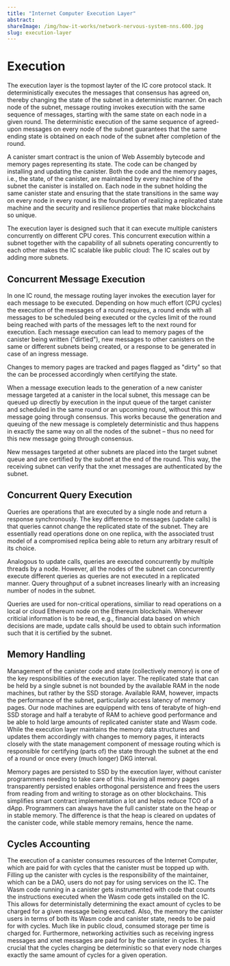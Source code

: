 ```yaml
---
title: "Internet Computer Execution Layer"
abstract: 
shareImage: /img/how-it-works/network-nervous-system-nns.600.jpg
slug: execution-layer
---
```


# Execution

The execution layer is the topmost layter of the IC core protocol stack.
It deterministically executes the messages that consensus has agreed on, thereby changing the state of the subnet in a deterministic manner.
On each node of the subnet, message routing invokes execution with the same sequence of messages, starting with the same state on each node in a given round.
The deterministic execution of the same sequence of agreed-upon messages on every node of the subnet guarantees that the same ending state is obtained on each node of the subnet after completion of the round.

A canister smart contract is the union of Web Assembly bytecode and memory pages representing its state.
The code can be changed by installing and updating the canister.
Both the code and the memory pages, i.e., the state, of the canister, are maintained by every machine of the subnet the canister is installed on.
Each node in the subnet holding the same canister state and ensuring that the state transitions in the same way on every node in every round is the foundation of realizing a replicated state machine and the security and resilience properties that make blockchains so unique.

The execution layer is designed such that it can execute multiple canisters concurrently on different CPU cores.
This concurrent execution within a subnet together with the capability of all subnets operating concurrently to each other makes the IC scalable like public cloud: The IC scales out by adding more subnets.

## Concurrent Message Execution

In one IC round, the message routing layer invokes the execution layer for each message to be executed.
Depending on how much effort (CPU cycles) the execution of the messages of a round requires, a round ends with all messages to be scheduled being executed or the cycles limit of the round being reached with parts of the messages left to the next round for execution.
Each message execution can lead to memory pages of the canister being written ("dirtied"), new messages to other canisters on the same or different subnets being created, or a response to be generated in case of an ingress message.

Changes to memory pages are tracked and pages flagged as "dirty" so that the can be processed accordingly when certifying the state.

When a message execution leads to the generation of a new canister message targeted at a canister in the local subnet, this message can be queued up directly by execution in the input queue of the target canister and scheduled in the same round or an upcoming round, without this new message going through consensus.
This works because the generation and queuing of the new message is completely deterministic and thus happens in exactly the same way on all the nodes of the subnet – thus no need for this new message going through consensus.

New messages targeted at other subnets are placed into the target subnet queue and are certified by the subnet at the end of the round.
This way, the receiving subnet can verify that the xnet messages are authenticated by the subnet.

## Concurrent Query Execution

Queries are operations that are executed by a single node and return a response synchronously.
The key difference to messages (update calls) is that queries cannot change the replicated state of the subnet.
They are essentially read operations done on one replica, with the associated trust model of a compromised replica being able to return any arbitrary result of its choice.

Analogous to update calls, queries are executed concurrently by multiple threads by a node.
However, all the nodes of the subnet can concurrently execute different queries as queries are not executed in a replicated manner.
Query throughput of a subnet increases linearly with an increasing number of nodes in the subnet.

Queries are used for non-critical operations, similiar to read operations on a local or cloud Ethereum node on the Ethereum blockchain.
Whenever criticial information is to be read, e.g., financial data based on which decisions are made, update calls should be used to obtain such information such that it is certified by the subnet.

## Memory Handling

Management of the canister code and state (collectively memory) is one of the key responsibilities of the execution layer.
The replicated state that can be held by a single subnet is not bounded by the available RAM in the node machines, but rather by the SSD storage.
Available RAM, however, impacts the performance of the subnet, particularly access latency of memory pages.
Our node machines are equippend with tens of terabyte of high-end SSD storage and half a terabyte of RAM to achieve good performance and be able to hold large amounts of replicated canister state and Wasm code.
While the execution layer maintains the memory data structures and updates them accordingly with changes to memory pages, it interacts closely with the state management component of message routing which is responsible for certifying (parts of) the state through the subnet at the end of a round or once every (much longer) DKG interval.

Memory pages are persisted to SSD by the execution layer, without canister programmers needing to take care of this.
Having all memory pages transparently persisted enables orthogonal persistence and frees the users from reading from and writing to storage as on other blockchains.
This simplifies smart contract implementation a lot and helps reduce TCO of a dApp.
Programmers can always have the full canister state on the heap or in stable memory.
The difference is that the heap is cleared on updates of the canister code, while stable memory remains, hence the name.

## Cycles Accounting

The execution of a canister consumes resources of the Internet Computer, which are paid for with cycles that the canister must be topped up with.
Filling up the canister with cycles is the responsibility of the maintainer, which can be a DAO, users do not pay for using services on the IC.
The Wasm code running in a canister gets instrumented with code that counts the instructions executed when the Wasm code gets installed on the IC.
This allows for deterministally determining the exact amount of cycles to be charged for a given message being executed.
Also, the memory the canister users in terms of both its Wasm code and canister state, needs to be paid for with cycles.
Much like in public cloud, consumed storage per time is charged for.
Furthermore, networking activities such as receiving ingress messages and xnet messages are paid for by the canister in cycles.
It is crucial that the cycles charging be deterministic so that every node charges exactly the same amount of cycles for a given operation.
